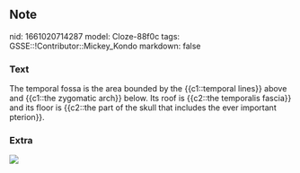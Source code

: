 ## Note
nid: 1661020714287
model: Cloze-88f0c
tags: GSSE::!Contributor::Mickey_Kondo
markdown: false

### Text
The temporal fossa is the area bounded by the {{c1::temporal lines}} above and {{c1::the zygomatic arch}} below. Its roof is {{c2::the temporalis fascia}} and its floor is {{c2::the part of the skull that includes the ever important pterion}}.

### Extra
<img src="1200px-Sobo_1909_39_-_temporal_lines.png">
